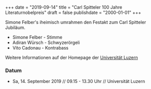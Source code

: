 ﻿+++
date = "2019-09-14"
title = "Carl Spitteler 100 Jahre Literaturnobelpreis"
draft = false
publishdate = "2000-01-01"
+++

Simone Felber's iheimisch umrahmen den Festakt zum Carl Spitteler Jubiläum.

* Simone Felber - Stimme
* Adiran Würsch - Schwyzerörgeli
* Vito Cadonau - Kontrabass

Weitere Informationen auf der Homepage der [Universität Luzern](https://www.unilu.ch/universitaet/organe/rektorat/jubilaeum-carl-spitteler-anmeldung-festakt/)

### Datum

* Sa, 14. September 2019 // 09.15 - 13.30 Uhr // Universität Luzern
